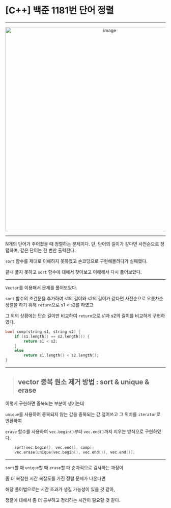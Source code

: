 # [C++] 백준 1181번 단어 정렬
---
<p align="center">
<img width="640" alt="image" src="https://github.com/user-attachments/assets/9483ec43-6cee-4940-99a4-81188a5434de" />
</p>

---

N개의 단어가 주어졌을 때 정렬하는 문제이다. 단, 단어의 길이가 같다면 사전순으로 정렬하며, 같은 단어는 한 번만 출력한다.

`sort` 함수를 제대로 이해하지 못하였고 손코딩으로 구현해볼려다가 실패했다. 

끝내 풀지 못하고 `sort` 함수에 대해서 찾아보고 이해해서 다시 풀어보았다.

---

`Vector`를 이용해서 문제를 풀어보았다.

`sort` 함수의 조건문을 추가하여 s1의 길이와 s2의 길이가 같다면 사전순으로 오름차순 정렬을 하기 위해 `return`으로 s1 < s2를 하였고 

그 외의 상황에는 단순 길이만 비교하여 `return`으로 s1과 s2의 길이를 비교하게 구현하였다.

```cpp
bool comp(string s1, string s2) {
    if (s1.length() == s2.length()) {
        return s1 < s2;
    }
    else
        return s1.length() < s2.length();
}
```
---

> ## vector 중복 원소 제거 방법 : sort & unique & erase

이렇게 구현하면 중복되는 부분이 생기는데

`unique`를 사용하여 중복되지 않는 값을 중복되는 값 덮어쓰고 그 위치를 `iterator`로 반환하여

`erase` 함수를 사용하여 `vec.begin()`부터 `vec.end()`까지 지우는 방식으로 구현하였다.

```cpp
    sort(vec.begin(), vec.end(), comp);
    vec.erase(unique(vec.begin(), vec.end()), vec.end());
```
---
`sort`할 때 `unique`할 때 `erase`할 때 순차적으로 검사하는 과정이

좀 더 복잡한 시간 복잡도를 가진 정렬 문제가 나온다면

해당 풀이법으로는 시간 초과가 생길 가능성이 있을 것 같아,

정렬에 대해서 좀 더 공부하고 정리하는 시간이 필요할 것 같다.
